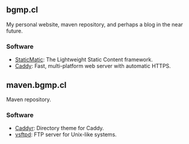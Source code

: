 ## bgmp.cl


My personal website, maven repository, and perhaps a blog in the near future.

### Software

* [StaticMatic](https://rubygems.org/gems/staticmatic3): The Lightweight Static Content framework.
* [Caddy](https://github.com/caddyserver/caddy): Fast, multi-platform web server with automatic HTTPS.

## maven.bgmp.cl

Maven repository.

### Software

* [Caddyr](https://github.com/pchampio/Caddyr/tree/dc8126217ee585af409b53f375b872aa0d321043): Directory theme for Caddy.
* [vsftpd](https://en.wikipedia.org/wiki/Vsftpd): FTP server for Unix-like systems.
